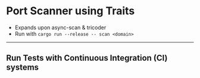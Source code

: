 # Port Scanner using Traits
* Expands upon async-scan & tricoder
* Run with `cargo run --release -- scan <domain>`
---
## Run Tests with Continuous Integration (CI) systems